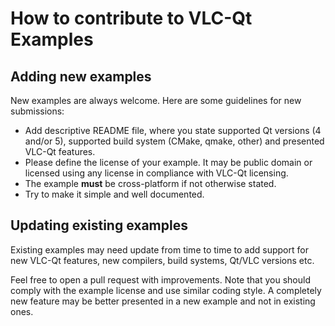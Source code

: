 # How to contribute to VLC-Qt Examples

## Adding new examples

New examples are always welcome. Here are some guidelines for new submissions:

- Add descriptive README file, where you state supported Qt versions (4 and/or 5),
  supported build system (CMake, qmake, other) and presented VLC-Qt features.
- Please define the license of your example. It may be public domain or licensed
  using any license in compliance with VLC-Qt licensing. 
- The example **must** be cross-platform if not otherwise stated.
- Try to make it simple and well documented.


## Updating existing examples

Existing examples may need update from time to time to add support for new
VLC-Qt features, new compilers, build systems, Qt/VLC versions etc.

Feel free to open a pull request with improvements. Note that you should comply
with the example license and use similar coding style. A completely new feature
may be better presented in a new example and not in existing ones.
